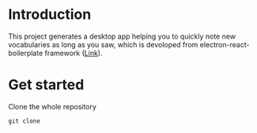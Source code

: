 # Introduction
This project generates a desktop app helping you to quickly note new vocabularies as long as you saw, which is devoloped from electron-react-boilerplate framework ([Link](https://github.com/electron-react-boilerplate/electron-react-boilerplate)).
# Get started
Clone the whole repository
```
git clone 
```
